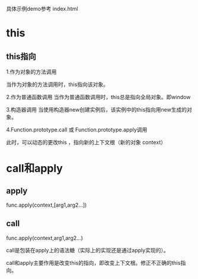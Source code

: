 
具体示例demo参考 index.html

# this

## this指向

1.作为对象的方法调用

当作为对象的方法调用时，this指向该对象。

2.作为普通函数调用
当作为普通函数调用时，this总是指向全局对象。即window

3.构造器调用
当使用构造器new创建实例后，该实例中的this指向用new生成的对象。

4.Function.prototype.call 或 Function.prototype.apply调用

此时，可以动态的更改this ，指向新的上下文根（新的对象  context）


# call和apply

## apply
func.apply(context,[arg1,arg2...]) 

## call
func.apply(context,arg1,arg2...) 

call是包装在apply上的语法糖（实际上的实现还是通过apply实现的）。

call和apply主要作用是改变this的指向，即改变上下文根。修正不正确的this指向。
